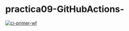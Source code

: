 # practica09-GitHubActions-

[![ci-primer-wf](https://github.com/RahmaYEZZA/practica09-GitHubActions/actions/workflows/ci-primer-wf.yml/badge.svg)](https://github.com/RahmaYEZZA/practica09-GitHubActions/actions/workflows/ci-primer-wf.yml)


